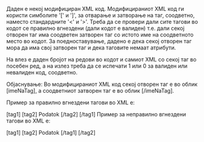 Даден е некој модифициран XML код. Модифицираниот XML код ги користи симболите '[' и ']', за отварање и затворање на таг, соодветно, наместо стандардните '<' и '>'. Треба да се провери дали сите тагови во кодот се правилно вгнездени (дали кодот е валиден) т.е. дали секој отворен таг има соодветен затворен таг со истото име на соодветното место во кодот. За поедноставување, дадено е дека секој отворен таг мора да има свој затворен таг и дека таговите немаат атрибути.

На влез е даден бројот на редови во кодот и самиот XML со секој таг во посебен ред, а на излез треба да се испечати 1 или 0 за валиден или невалиден код, соодветно.

Објаснување: Во модифицираниот XML код секој отворен таг е во облик [imeNaTag], а соодветниот затворен таг е во облик [/imeNaTag].

Пример за правилно вгнездени тагови во XML e:

[tag1]
[tag2]
Podatok
[/tag2]
[/tag1]
Пример за неправилно вгнездени тагови во XML e:

[tag1]
[tag2]
Podatok
[/tag1]
[/tag2]